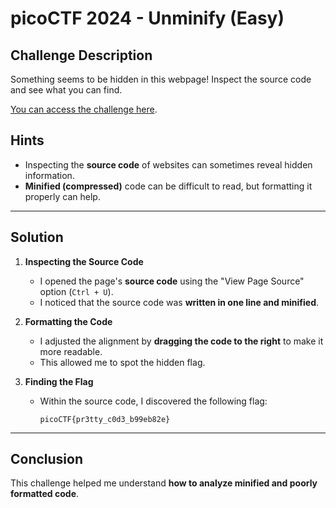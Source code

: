 #  picoCTF 2024 - Unminify (Easy)

##  Challenge Description  
Something seems to be hidden in this webpage! Inspect the source code and see what you can find.  

[You can access the challenge here](https://play.picoctf.org/practice/challenge/278?category=1&difficulty=1&page=1).  

##  Hints  
- Inspecting the **source code** of websites can sometimes reveal hidden information.  
- **Minified (compressed)** code can be difficult to read, but formatting it properly can help.  

---

##  Solution  

1. **Inspecting the Source Code**  
   - I opened the page's **source code** using the "View Page Source" option (`Ctrl + U`).  
   - I noticed that the source code was **written in one line and minified**.  

2. **Formatting the Code**  
   - I adjusted the alignment by **dragging the code to the right** to make it more readable.  
   - This allowed me to spot the hidden flag.  

3. **Finding the Flag**  
   - Within the source code, I discovered the following flag:  

     ```
     picoCTF{pr3tty_c0d3_b99eb82e}
     ```

---

## Conclusion  
This challenge helped me understand **how to analyze minified and poorly formatted code**. 
